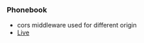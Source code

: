 ### Phonebook

- cors middleware used for different origin
- [Live](https://phonebook-fso-kb9u.onrender.com/)
